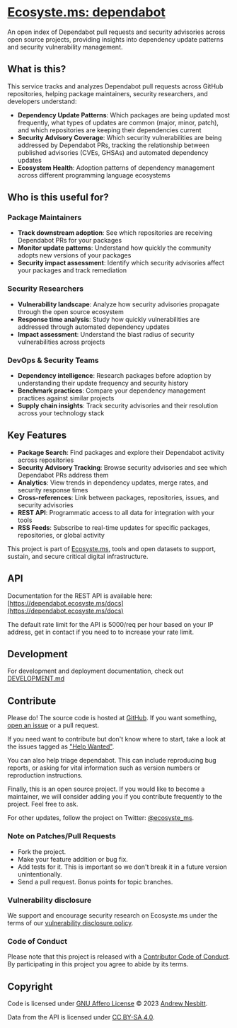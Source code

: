 # [Ecosyste.ms: dependabot](https://dependabot.ecosyste.ms)

An open index of Dependabot pull requests and security advisories across open source projects, providing insights into dependency update patterns and security vulnerability management.

## What is this?

This service tracks and analyzes Dependabot pull requests across GitHub repositories, helping package maintainers, security researchers, and developers understand:

- **Dependency Update Patterns**: Which packages are being updated most frequently, what types of updates are common (major, minor, patch), and which repositories are keeping their dependencies current
- **Security Advisory Coverage**: Which security vulnerabilities are being addressed by Dependabot PRs, tracking the relationship between published advisories (CVEs, GHSAs) and automated dependency updates
- **Ecosystem Health**: Adoption patterns of dependency management across different programming language ecosystems

## Who is this useful for?

### Package Maintainers
- **Track downstream adoption**: See which repositories are receiving Dependabot PRs for your packages
- **Monitor update patterns**: Understand how quickly the community adopts new versions of your packages
- **Security impact assessment**: Identify which security advisories affect your packages and track remediation

### Security Researchers
- **Vulnerability landscape**: Analyze how security advisories propagate through the open source ecosystem
- **Response time analysis**: Study how quickly vulnerabilities are addressed through automated dependency updates
- **Impact assessment**: Understand the blast radius of security vulnerabilities across projects

### DevOps & Security Teams
- **Dependency intelligence**: Research packages before adoption by understanding their update frequency and security history
- **Benchmark practices**: Compare your dependency management practices against similar projects
- **Supply chain insights**: Track security advisories and their resolution across your technology stack

## Key Features

- **Package Search**: Find packages and explore their Dependabot activity across repositories
- **Security Advisory Tracking**: Browse security advisories and see which Dependabot PRs address them
- **Analytics**: View trends in dependency updates, merge rates, and security response times
- **Cross-references**: Link between packages, repositories, issues, and security advisories
- **REST API**: Programmatic access to all data for integration with your tools
- **RSS Feeds**: Subscribe to real-time updates for specific packages, repositories, or global activity

This project is part of [Ecosyste.ms](https://ecosyste.ms), tools and open datasets to support, sustain, and secure critical digital infrastructure.

## API

Documentation for the REST API is available here: [https://dependabot.ecosyste.ms/docs](https://dependabot.ecosyste.ms/docs)

The default rate limit for the API is 5000/req per hour based on your IP address, get in contact if you need to to increase your rate limit.

## Development

For development and deployment documentation, check out [DEVELOPMENT.md](DEVELOPMENT.md)

## Contribute

Please do! The source code is hosted at [GitHub](https://github.com/ecosyste-ms/dependabot). If you want something, [open an issue](https://github.com/ecosyste-ms/dependabot/issues/new) or a pull request.

If you need want to contribute but don't know where to start, take a look at the issues tagged as ["Help Wanted"](https://github.com/ecosyste-ms/dependabot/issues?q=is%3Aopen+is%3Aissue+label%3A%22help+wanted%22).

You can also help triage dependabot. This can include reproducing bug reports, or asking for vital information such as version numbers or reproduction instructions. 

Finally, this is an open source project. If you would like to become a maintainer, we will consider adding you if you contribute frequently to the project. Feel free to ask.

For other updates, follow the project on Twitter: [@ecosyste_ms](https://twitter.com/ecosyste_ms).

### Note on Patches/Pull Requests

 * Fork the project.
 * Make your feature addition or bug fix.
 * Add tests for it. This is important so we don't break it in a future version unintentionally.
 * Send a pull request. Bonus points for topic branches.

### Vulnerability disclosure

We support and encourage security research on Ecosyste.ms under the terms of our [vulnerability disclosure policy](https://github.com/ecosyste-ms/dependabot/security/policy).

### Code of Conduct

Please note that this project is released with a [Contributor Code of Conduct](https://github.com/ecosyste-ms/.github/blob/main/CODE_OF_CONDUCT.md). By participating in this project you agree to abide by its terms.

## Copyright

Code is licensed under [GNU Affero License](LICENSE) © 2023 [Andrew Nesbitt](https://github.com/andrew).

Data from the API is licensed under [CC BY-SA 4.0](https://creativecommons.org/licenses/by-sa/4.0/).
